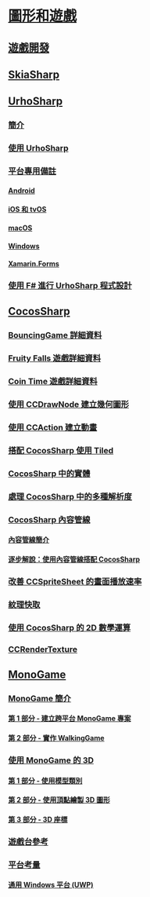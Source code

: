 # [圖形和遊戲](index.yml)
## [遊戲開發](game-development/index.md)

## [SkiaSharp](~/xamarin-forms/user-interface/graphics/skiasharp/index.md)

## [UrhoSharp](urhosharp/index.md)
### [簡介](urhosharp/introduction.md)
### [使用 UrhoSharp](urhosharp/using.md)
### [平台專用備註](urhosharp/platform/index.md)
#### [Android](urhosharp/platform/android.md)
#### [iOS 和 tvOS](urhosharp/platform/ios.md)
#### [macOS](urhosharp/platform/mac.md)
#### [Windows](urhosharp/platform/windows.md)
#### [Xamarin.Forms](urhosharp/platform/xamarin-forms.md)
### [使用 F# 進行 UrhoSharp 程式設計](urhosharp/fsharp.md)
## [CocosSharp](cocossharp/index.md)
### [BouncingGame 詳細資料](cocossharp/bouncing-game.md)
### [Fruity Falls 遊戲詳細資料](cocossharp/fruity-falls.md)
### [Coin Time 遊戲詳細資料](cocossharp/cointime.md)
### [使用 CCDrawNode 建立幾何圖形](cocossharp/ccdrawnode.md)
### [使用 CCAction 建立動畫](cocossharp/ccaction.md)
### [搭配 CocosSharp 使用 Tiled](cocossharp/tiled.md)
### [CocosSharp 中的實體](cocossharp/entities.md)
### [處理 CocosSharp 中的多種解析度](cocossharp/resolutions.md)
### [CocosSharp 內容管線](cocossharp/content-pipeline/index.md)
#### [內容管線簡介](cocossharp/content-pipeline/introduction.md)
#### [逐步解說：使用內容管線搭配 CocosSharp](cocossharp/content-pipeline/walkthrough.md)
### [改善 CCSpriteSheet 的畫面播放速率](cocossharp/ccspritesheet.md)
### [紋理快取](cocossharp/texture-cache.md)
### [使用 CocosSharp 的 2D 數學運算](cocossharp/math.md)
### [CCRenderTexture](cocossharp/ccrendertexture.md)
## [MonoGame](monogame/index.md)
### [MonoGame 簡介](monogame/introduction/index.md)
#### [第 1 部分 - 建立跨平台 MonoGame 專案](monogame/introduction/part1.md)
#### [第 2 部分 - 實作 WalkingGame](monogame/introduction/part2.md)
### [使用 MonoGame 的 3D](monogame/3d/index.md)
#### [第 1 部分 - 使用模型類別](monogame/3d/part1.md)
#### [第 2 部分 - 使用頂點繪製 3D 圖形](monogame/3d/part2.md)
#### [第 3 部分 - 3D 座標](monogame/3d/part3.md)
### [遊戲台參考](monogame/input.md)
### [平台考量](monogame/platforms/index.md)
#### [通用 Windows 平台 (UWP)](monogame/platforms/uwp.md)
